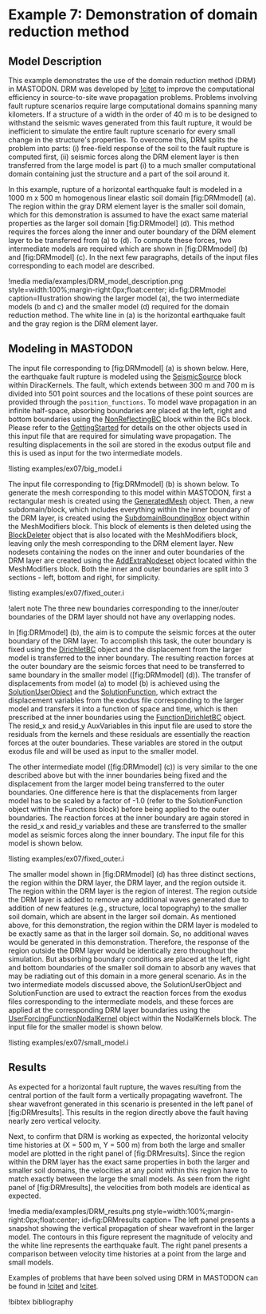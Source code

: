 # Example 7: Demonstration of domain reduction method

## Model Description

This example demonstrates the use of the domain reduction method (DRM) in MASTODON. DRM was developed by [!citet](bielak2003domain) to improve the computational efficiency in source-to-site wave propagation problems. Problems involving fault rupture scenarios require large computational domains spanning many kilometers. If a structure of a width in the order of 40 m is to be designed to withstand the seismic waves generated from this fault rupture, it would be inefficient to simulate the entire fault rupture scenario for every small change in the structure's properties. To overcome this, DRM splits the problem into parts: (i) free-field response of the soil to the fault rupture is computed first, (ii) seismic forces along the DRM element layer is then transferred from the large model is part (i) to a much smaller computational domain containing just the structure and a part of the soil around it.  

In this example, rupture of a horizontal earthquake fault is modeled in a 1000 m x 500 m homogenous linear elastic soil domain [fig:DRMmodel] (a). The region within the gray DRM element layer is the smaller soil domain, which for this demonstration is assumed to have the exact same material properties as the larger soil domain [fig:DRMmodel] (d). This method requires the forces along the inner and outer boundary of the DRM element layer to be transferred from (a) to (d). To compute these forces, two intermediate models are required which are shown in [fig:DRMmodel] (b) and [fig:DRMmodel] (c). In the next few paragraphs, details of the input files corresponding to each model are described.

!media media/examples/DRM_model_description.png
       style=width:100%;margin-right:0px;float:center;
       id=fig:DRMmodel
       caption=Illustration showing the larger model (a), the two intermediate models (b and c) and the smaller model (d) required for the domain reduction method. The white line in (a) is the horizontal earthquake fault and the gray region is the DRM element layer.

## Modeling in MASTODON

The input file corresponding to [fig:DRMmodel] (a) is shown below. Here, the earthquake fault rupture is modeled using the [SeismicSource](SeismicSource.md) block within DiracKernels. The fault, which extends between 300 m and 700 m is divided into 501 point sources and the locations of these point sources are provided through the `position_functions`. To model wave propagation in an infinite half-space, absorbing boundaries are placed at the left, right and bottom boundaries using the [NonReflectingBC](NonReflectingBC.md) block within the BCs block. Please refer to the [GettingStarted](getting_started-user.md) for details on the other objects used in this input file that are required for simulating wave propagation. The resulting displacements in the soil are stored in the exodus output file and this is used as input for the two intermediate models.

!listing examples/ex07/big_model.i

The input file corresponding to [fig:DRMmodel] (b) is shown below. To generate the mesh corresponding to this model within MASTODON, first a rectangular mesh is created using the [GeneratedMesh](source/mesh/GeneratedMesh.md) object. Then, a new subdomain/block, which includes everything within the inner boundary of the DRM layer, is created using the [SubdomainBoundingBox](source/meshmodifiers/SubdomainBoundingBox.md) object within the MeshModifiers block. This block of elements is then deleted using the [BlockDeleter](source/meshmodifiers/BlockDeleter.md) object that is also located with the MeshModifiers block, leaving only the mesh corresponding to the DRM element layer. New nodesets containing the nodes on the inner and outer boundaries of the DRM layer are created using the [AddExtraNodeset](source/meshmodifiers/AddExtraNodeset.md) object located within the MeshModifiers block. Both the inner and outer boundaries are split into 3 sections - left, bottom and right, for simplicity.

!listing examples/ex07/fixed_outer.i

!alert note
The three new boundaries corresponding to the inner/outer boundaries of the DRM layer should not have any overlapping nodes.

In [fig:DRMmodel] (b), the aim is to compute the seismic forces at the outer boundary of the DRM layer. To accomplish this task, the outer boundary is fixed using the [DirichletBC](source/bcs/DirichletBC.md) object and the displacement from the larger model is transferred to the inner boundary. The resulting reaction forces at the outer boundary are the seismic forces that need to be transferred to same boundary in the smaller model ([fig:DRMmodel] (d)). The transfer of displacements from model (a) to model (b) is achieved using the [SolutionUserObject](source/userobject/SolutionUserObject.md) and the [SolutionFunction](source/functions/SolutionFunction.md), which extract the displacement variables from the exodus file corresponding to the larger model and transfers it into a function of space and time, which is then prescribed at the inner boundaries using the [FunctionDirichletBC](source/bcs/FunctionDirichletBC) object. The resid_x and resid_y AuxVariables in this input file are used to store the residuals from the kernels and these residuals are essentially the reaction forces at the outer boundaries. These variables are stored in the output exodus file and will be used as input to the smaller model.  

The other intermediate model ([fig:DRMmodel] (c)) is very similar to the one described above but with the inner boundaries being fixed and the displacement from the larger model being transferred to the outer boundaries. One difference here is that the displacements from larger model has to be scaled by a factor of -1.0 (refer to the SolutionFunction object within the Functions block) before being applied to the outer boundaries. The reaction forces at the inner boundary are again stored in the resid_x and resid_y variables and these are transferred to the smaller model as seismic forces along the inner boundary. The input file for this model is shown below.

!listing examples/ex07/fixed_outer.i

The smaller model shown in [fig:DRMmodel] (d) has three distinct sections, the region within the DRM layer, the DRM layer, and the region outside it. The region within the DRM layer is the region of interest. The region outside the DRM layer is added to remove any additional waves generated due to addition of new features (e.g., structure, local topography) to the smaller soil domain, which are absent in the larger soil domain. As mentioned above, for this demonstration, the region within the DRM layer is modeled to be exactly same as that in the larger soil domain. So, no additional waves would be generated in this demonstration. Therefore, the response of the region outside the DRM layer would be identically zero throughout the simulation. But absorbing boundary conditions are placed at the left, right and bottom boundaries of the smaller soil domain to absorb any waves that may be radiating out of this domain in a more general scenario. As in the two intermediate models discussed above, the SolutionUserObject and SolutionFunction are used to extract the reaction forces from the exodus files corresponding to the intermediate models, and these forces are applied at the corresponding DRM layer boundaries using the [UserForcingFunctionNodalKernel](source/NodalKernels/UserForcingFunctionNodalKernel) object within the NodalKernels block. The input file for the smaller model is shown below.

!listing examples/ex07/small_model.i

## Results

As expected for a horizontal fault rupture, the waves resulting from the central portion of the fault form a vertically propagating wavefront. The shear wavefront generated in this scenario is presented in the left panel of [fig:DRMresults]. This results in the region directly above the fault having nearly zero vertical velocity.

Next, to confirm that DRM is working as expected, the horizontal velocity time histories at (X = 500 m, Y = 500 m) from both the large and smaller model are plotted in the right panel of [fig:DRMresults]. Since the region within the DRM layer has the exact same properties in both the larger and smaller soil domains, the velocities at any point within this region have to match exactly between the large the small models. As seen from the right panel of [fig:DRMresults], the velocities from both models are identical as expected.

!media media/examples/DRM_results.png
       style=width:100%;margin-right:0px;float:center;
       id=fig:DRMresults
       caption= The left panel presents a snapshot showing the vertical propagation of shear wavefront in the larger model. The contours in this figure represent the magnitude of velocity and the white line represents the earthquake fault. The right panel presents a comparison between velocity time histories at a point from the large and small models.

Examples of problems that have been solved using DRM in MASTODON can be found in [!citet](veeraraghavan2017embedded) and [!citet](veeraraghavan2019nlssi).

!bibtex bibliography
